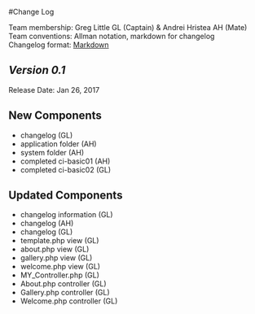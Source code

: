 #Change Log

Team membership:  Greg Little GL (Captain) & Andrei Hristea AH (Mate)  
Team conventions: Allman notation, markdown for changelog  
Changelog format: [Markdown](https://github.com/adam-p/markdown-here/wiki/Markdown-Cheatsheet) 

## *Version 0.1*

Release Date: Jan 26, 2017
## New Components

- changelog (GL)
- application folder (AH)
- system folder (AH)
- completed ci-basic01 (AH)
- completed ci-basic02 (GL)
## Updated Components

- changelog information (GL)
- changelog (AH)
- changelog (GL)
- template.php view (GL)
- about.php view (GL)
- gallery.php view (GL)
- welcome.php view (GL)
- MY_Controller.php (GL)
- About.php controller (GL)
- Gallery.php controller (GL)
- Welcome.php controller (GL)